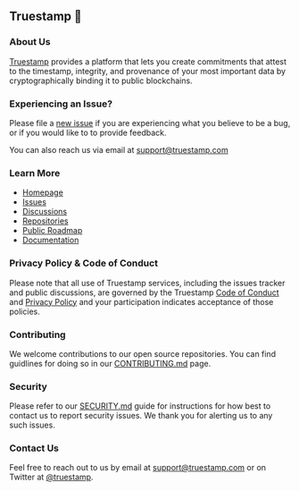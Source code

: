 ## Truestamp 👋


### About Us

[Truestamp](https://www.truestamp.com) provides a platform that lets you create commitments that attest to the timestamp, integrity, and provenance of your most important data by cryptographically binding it to public blockchains.

### Experiencing an Issue?

Please file a [new issue](https://github.com/truestamp/discussions/issues) if you are experiencing what you believe to be a bug, or if you would like to to provide feedback.

You can also reach us via email at [support@truestamp.com](mailto:support@truestamp.com)

### Learn More

* [Homepage](https://www.truestamp.com)
* [Issues](https://github.com/truestamp/discussions/issues)
* [Discussions](https://github.com/orgs/truestamp/discussions)
* [Repositories](https://github.com/orgs/truestamp/repositories)
* [Public Roadmap](https://github.com/orgs/truestamp/projects/1/views/2)
* [Documentation](https://docs.truestamp.com)

### Privacy Policy & Code of Conduct

Please note that all use of Truestamp services, including the issues tracker and public discussions, are governed by the Truestamp [Code of Conduct](https://github.com/truestamp/discussions/blob/main/CODE_OF_CONDUCT.md) and [Privacy Policy](https://www.truestamp.com/policies) and your participation indicates acceptance of those policies.

### Contributing

We welcome contributions to our open source repositories. You can find guidlines for doing so in our [CONTRIBUTING.md](https://github.com/truestamp/discussions/blob/main/CONTRIBUTING.md) page.

### Security

Please refer to our [SECURITY.md](https://github.com/truestamp/discussions/blob/main/SECURITY.md) guide for instructions for how best to contact us to report security issues. We thank you for alerting us to any such issues.

### Contact Us

Feel free to reach out to us by email at [support@truestamp.com](mailto:support@truestamp.com) or on Twitter at [@truestamp](https://twitter.com/truestamp).
